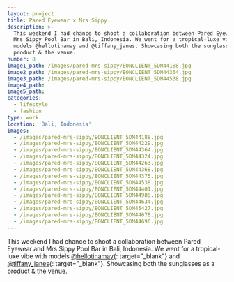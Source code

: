 ```yaml
---
layout: project
title: Pared Eyewear x Mrs Sippy
description: >-
  This weekend I had chance to shoot a collaboration between Pared Eyewear and
  Mrs Sippy Pool Bar in Bali, Indonesia. We went for a tropical-luxe vibe with
  models @hellotinamay and @tiffany_janes. Showcasing both the sunglasses as a
  product & the venue.
number: 8
image1_path: /images/pared-mrs-sippy/EONCLIENT_5DM44188.jpg
image2_path: /images/pared-mrs-sippy/EONCLIENT_5DM44364.jpg
image3_path: /images/pared-mrs-sippy/EONCLIENT_5DM44538.jpg
image4_path:
image5_path:
categories:
  - lifestyle
  - fashion
type: work
location: 'Bali, Indonesia'
images:
  - /images/pared-mrs-sippy/EONCLIENT_5DM44188.jpg
  - /images/pared-mrs-sippy/EONCLIENT_5DM44229.jpg
  - /images/pared-mrs-sippy/EONCLIENT_5DM44364.jpg
  - /images/pared-mrs-sippy/EONCLIENT_5DM44324.jpg
  - /images/pared-mrs-sippy/EONCLIENT_5DM44263.jpg
  - /images/pared-mrs-sippy/EONCLIENT_5DM44368.jpg
  - /images/pared-mrs-sippy/EONCLIENT_5DM44375.jpg
  - /images/pared-mrs-sippy/EONCLIENT_5DM44538.jpg
  - /images/pared-mrs-sippy/EONCLIENT_5DM44401.jpg
  - /images/pared-mrs-sippy/EONCLIENT_5DM44985.jpg
  - /images/pared-mrs-sippy/EONCLIENT_5DM44634.jpg
  - /images/pared-mrs-sippy/EONCLIENT_5DM45427.jpg
  - /images/pared-mrs-sippy/EONCLIENT_5DM44678.jpg
  - /images/pared-mrs-sippy/EONCLIENT_5DM44696.jpg
---
```


This weekend I had chance to shoot a collaboration between Pared Eyewear and Mrs Sippy Pool Bar in Bali, Indonesia. We went for a tropical-luxe vibe with models [@hellotinamay](http://www.instagram.com/hellotinamay){: target="_blank"} and [@tiffany\_janes](http://www.instagram.com/tiffany_janes){: target="_blank"}. Showcasing both the sunglasses as a product & the venue.
